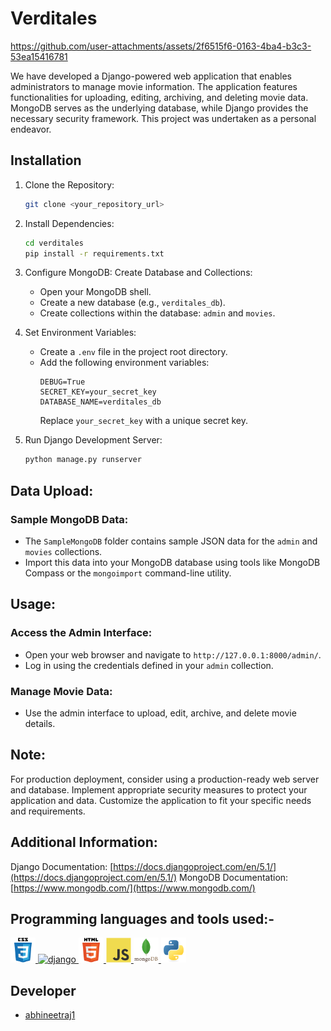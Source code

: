 # Verditales



https://github.com/user-attachments/assets/2f6515f6-0163-4ba4-b3c3-53ea15416781


We have developed a Django-powered web application that enables administrators to manage movie information. The application features functionalities for uploading, editing, archiving, and deleting movie data. MongoDB serves as the underlying database, while Django provides the necessary security framework. This project was undertaken as a personal endeavor.


## Installation

1. Clone the Repository:
   ```bash
   git clone <your_repository_url>
   ```

2. Install Dependencies:
   ```bash
   cd verditales
   pip install -r requirements.txt
   ```

3. Configure MongoDB:
    Create Database and Collections:
     - Open your MongoDB shell.
     - Create a new database (e.g., `verditales_db`).
     - Create collections within the database: `admin` and `movies`.

4. Set Environment Variables:
   - Create a `.env` file in the project root directory.
   - Add the following environment variables:
     ```
     DEBUG=True
     SECRET_KEY=your_secret_key
     DATABASE_NAME=verditales_db
     ```
     Replace `your_secret_key` with a unique secret key.

5. Run Django Development Server:
   ```bash
   python manage.py runserver
   ```

## Data Upload:
 ### Sample MongoDB Data:
   - The `SampleMongoDB` folder contains sample JSON data for the `admin` and `movies` collections.
   - Import this data into your MongoDB database using tools like MongoDB Compass or the `mongoimport` command-line utility.

## Usage:
 ### Access the Admin Interface:
   - Open your web browser and navigate to `http://127.0.0.1:8000/admin/`.
   - Log in using the credentials defined in your `admin` collection.
 ### Manage Movie Data:
   - Use the admin interface to upload, edit, archive, and delete movie details.

## Note:
 For production deployment, consider using a production-ready web server and database.
 Implement appropriate security measures to protect your application and data.
 Customize the application to fit your specific needs and requirements.

## Additional Information:
 Django Documentation: [https://docs.djangoproject.com/en/5.1/](https://docs.djangoproject.com/en/5.1/)
 MongoDB Documentation: [https://www.mongodb.com/](https://www.mongodb.com/)



## Programming languages and tools used:-
<p align="left"> <a href="https://www.w3schools.com/css/" target="_blank" rel="noreferrer"> <img src="https://raw.githubusercontent.com/devicons/devicon/master/icons/css3/css3-original-wordmark.svg" alt="css3" width="40" height="40"/> </a> <a href="https://www.djangoproject.com/" target="_blank" rel="noreferrer"> <img src="https://cdn.worldvectorlogo.com/logos/django.svg" alt="django" width="40" height="40"/> </a> <a href="https://www.w3.org/html/" target="_blank" rel="noreferrer"> <img src="https://raw.githubusercontent.com/devicons/devicon/master/icons/html5/html5-original-wordmark.svg" alt="html5" width="40" height="40"/> </a> <a href="https://developer.mozilla.org/en-US/docs/Web/JavaScript" target="_blank" rel="noreferrer"> <img src="https://raw.githubusercontent.com/devicons/devicon/master/icons/javascript/javascript-original.svg" alt="javascript" width="40" height="40"/> </a> <a href="https://www.mongodb.com/" target="_blank" rel="noreferrer"> <img src="https://raw.githubusercontent.com/devicons/devicon/master/icons/mongodb/mongodb-original-wordmark.svg" alt="mongodb" width="40" height="40"/> </a> <a href="https://www.python.org" target="_blank" rel="noreferrer"> <img src="https://raw.githubusercontent.com/devicons/devicon/master/icons/python/python-original.svg" alt="python" width="40" height="40"/> </a> </p>

## Developer
*  [abhineetraj1](https://github.com/abhineetraj1)
